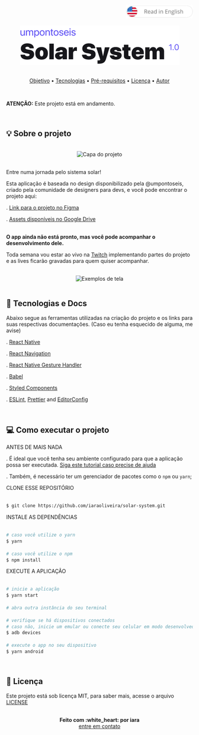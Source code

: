 <div align="right" >
    <a href="./README.en.md">
    <img src="./.github/lg-button-en.png" alt="es-en" width="180px" ></img>
  </a>
</div>
<br/>

<div align="center">
  <img src="./.github/logo.png" alt="Solar System" />
</div>

<br/>
<p align="center">
 <a href="#sobre">Objetivo</a>   •
 <a href="#tecnologias">Tecnologias</a>   •
 <a href="#pre-requisitos">Pré-requisitos</a>   •
 <a href="#licenc-a">Licença</a>   •
 <a href="#autor">Autor</a>
</p>

<br/>

<p>
  <strong>ATENÇÃO:</strong> Este projeto está em andamento.
</p>

<br/>

<a name="sobre"/>

## :bulb: Sobre o projeto

<br/>
<div align="center">
  <img src="./.github/cover.png" alt="Capa do projeto" width="750" >
</div>
<br/>

Entre numa jornada pelo sistema solar!

Esta aplicação é baseada no design disponibilizado pela @umpontoseis, criado pela comunidade de designers para devs, e você pode encontrar o projeto aqui:

  . [Link para o projeto no Figma](https://www.figma.com/community/file/871911270417939544/Solar-System---Jonas-Milan) <br/>

  . [Assets disponíveis no Google Drive](https://drive.google.com/drive/folders/1thjrYH4W0yjgkG4fM2PL0bCdTw6QhUl_?usp=sharing) <br/>


<br/>
<strong>O app ainda não está pronto, mas você pode acompanhar o desenvolvimento dele.</strong>
<br/>

Toda semana vou estar ao vivo na [Twitch](https://www.twitch.tv/whoisiara) implementando partes do projeto e as lives ficarão gravadas para quem quiser acompanhar.

<br/>

<div align="center">
  <img src="./.github/home.png" alt="Exemplos de tela" width="750" >
</div>

<br/>
<a name="tecnologias"/>

## :rocket: Tecnologias e Docs

  Abaixo segue as ferramentas utilizadas na criação do projeto e os links para suas respectivas documentações. (Caso eu tenha esquecido de alguma, me avise)

 . [React Native](https://reactnative.dev/) <br/>

  . [React Navigation](https://reactnavigation.org/) <br/>

  . [React Native Gesture Handler](https://docs.swmansion.com/react-native-gesture-handler/index.html) <br/>

  . [Babel](https://babeljs.io/) <br/>

  . [Styled Components](https://nodejs.org/en/) <br/>

  . [ESLint](https://eslint.org/), [Prettier](https://prettier.io/) and [EditorConfig](https://editorconfig.org/)<br/>


<br/>
<a name="pre-requisitos"/>

## :computer: Como executar o projeto

ANTES DE MAIS NADA

. É ideal que você tenha seu ambiente configurado para que a aplicação possa ser executada. [Siga este tutorial caso precise de ajuda](https://react-native.rocketseat.dev/) <br/>

. Também, é necessário ter um gerenciador de pacotes como o `npm` ou `yarn`; <br/>


CLONE ESSE REPOSITÓRIO

```sh

$ git clone https://github.com/iaraoliveira/solar-system.git

```

INSTALE AS DEPENDÊNCIAS

```sh

# caso você utilize o yarn
$ yarn

# caso você utilize o npm
$ npm install

```

EXECUTE A APLICAÇÃO


```sh

# inicie a aplicação
$ yarn start

# abra outra instância do seu terminal

# verifique se há dispositivos conectados
# caso não, inicie um emular ou conecte seu celular em modo desenvolvedor
$ adb devices

# execute o app no seu dispositivo
$ yarn android

```

<br/>
<a name="licenc-a"/>

## :notebook_with_decorative_cover: Licença


Este projeto está sob licença MIT, para saber mais, acesse o arquivo [LICENSE](./LICENSE.md)


<br/>
<a name="autor"/>

<div align='center'>
  <strong>Feito com :white_heart: por iara</strong>
  <br/>
  <a href="https://www.linkedin.com/in/iara/">entre em contato</a>
</div>
